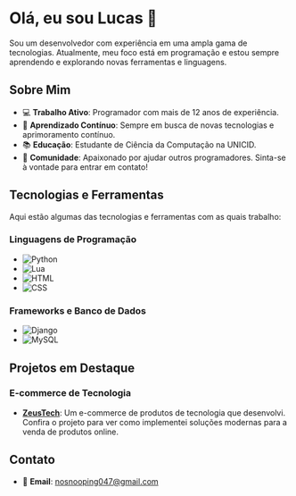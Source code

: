 # Olá, eu sou Lucas 👋

Sou um desenvolvedor com experiência em uma ampla gama de tecnologias. Atualmente, meu foco está em programação e estou sempre aprendendo e explorando novas ferramentas e linguagens.

## Sobre Mim

- 💻 **Trabalho Ativo**: Programador com mais de 12 anos de experiência.
- 🌱 **Aprendizado Contínuo**: Sempre em busca de novas tecnologias e aprimoramento contínuo.
- 📚 **Educação**: Estudante de Ciência da Computação na UNICID.
- 💬 **Comunidade**: Apaixonado por ajudar outros programadores. Sinta-se à vontade para entrar em contato!

## Tecnologias e Ferramentas

Aqui estão algumas das tecnologias e ferramentas com as quais trabalho:

### Linguagens de Programação
- ![Python](https://img.shields.io/badge/-Python-3776AB?logo=python&logoColor=white)
- ![Lua](https://img.shields.io/badge/-Lua-2c2d72?logo=lua&logoColor=white)
- ![HTML](https://img.shields.io/badge/-HTML-E34F26?logo=html5&logoColor=white)
- ![CSS](https://img.shields.io/badge/-CSS-1572B6?logo=css3&logoColor=white)

### Frameworks e Banco de Dados
- ![Django](https://img.shields.io/badge/-Django-092E20?logo=django&logoColor=white)
- ![MySQL](https://img.shields.io/badge/-MySQL-4479A1?logo=mysql&logoColor=white)

## Projetos em Destaque

### E-commerce de Tecnologia
- **[ZeusTech](https://www.zeustechtech.com/ProdutosApp/produtos/)**: Um e-commerce de produtos de tecnologia que desenvolvi. Confira o projeto para ver como implementei soluções modernas para a venda de produtos online.

## Contato

- 📧 **Email**: [nosnooping047@gmail.com](mailto:nosnooping047@gmail.com)


